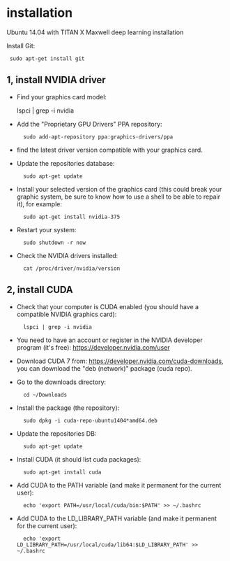 # installation
Ubuntu 14.04 with TITAN X Maxwell deep learning installation

Install Git:

     sudo apt-get install git
    
1, install NVIDIA driver
--------------
* Find your graphics card model:

     lspci | grep -i nvidia
     
* Add the "Proprietary GPU Drivers" PPA repository:

        sudo add-apt-repository ppa:graphics-drivers/ppa
        
* find the latest driver version compatible with your graphics card.

* Update the repositories database:

        sudo apt-get update
        
* Install your selected version of the graphics card (this could break your graphic system, be sure to know how to use a shell to be able to repair it), for example:

        sudo apt-get install nvidia-375
        
* Restart your system:

        sudo shutdown -r now
        
* Check the NVIDIA drivers installed:

        cat /proc/driver/nvidia/version      
        
2, install CUDA
---------
* Check that your computer is CUDA enabled (you should have a compatible NVIDIA graphics card):

        lspci | grep -i nvidia
        
* You need to have an account or register in the NVIDIA developer program (it's free): <https://developer.nvidia.com/user>
* Download CUDA 7 from: <https://developer.nvidia.com/cuda-downloads>, you can download the "deb (network)" package (cuda repo).
* Go to the downloads directory:

        cd ~/Downloads
        
* Install the package (the repository):

        sudo dpkg -i cuda-repo-ubuntu1404*amd64.deb

* Update the repositories DB:

        sudo apt-get update

* Install CUDA (it should list cuda packages):

        sudo apt-get install cuda

* Add CUDA to the PATH variable (and make it permanent for the current user):

        echo 'export PATH=/usr/local/cuda/bin:$PATH' >> ~/.bashrc

* Add CUDA to the LD_LIBRARY_PATH variable (and make it permanent for the current user):

        echo 'export LD_LIBRARY_PATH=/usr/local/cuda/lib64:$LD_LIBRARY_PATH' >> ~/.bashrc
        
